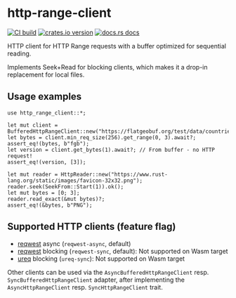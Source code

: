 # http-range-client

[![CI build](https://github.com/pka/http-range-client/workflows/CI/badge.svg)](https://github.com/pka/http-range-client/actions)
[![crates.io version](https://img.shields.io/crates/v/http-range-client.svg)](https://crates.io/crates/http-range-client)
[![docs.rs docs](https://docs.rs/http-range-client/badge.svg)](https://docs.rs/http-range-client)

HTTP client for HTTP Range requests with a buffer optimized for sequential reading.

Implements Seek+Read for blocking clients, which makes it a drop-in replacement for local files.

## Usage examples

    use http_range_client::*;

    let mut client = BufferedHttpRangeClient::new("https://flatgeobuf.org/test/data/countries.fgb");
    let bytes = client.min_req_size(256).get_range(0, 3).await?;
    assert_eq!(bytes, b"fgb");
    let version = client.get_bytes(1).await?; // From buffer - no HTTP request!
    assert_eq!(version, [3]);

    let mut reader = HttpReader::new("https://www.rust-lang.org/static/images/favicon-32x32.png");
    reader.seek(SeekFrom::Start(1)).ok();
    let mut bytes = [0; 3];
    reader.read_exact(&mut bytes)?;
    assert_eq!(&bytes, b"PNG");

## Supported HTTP clients (feature flag)

* [reqwest](https://crates.io/crates/reqwest) async (`reqwest-async`, default)
* [reqwest](https://crates.io/crates/reqwest) blocking (`reqwest-sync`, default):
  Not supported on Wasm target
* [ureq](https://crates.io/crates/ureq) blocking (`ureq-sync`):
  Not supported on Wasm target

Other clients can be used via the `AsyncBufferedHttpRangeClient` resp. `SyncBufferedHttpRangeClient` adapter, after implementing the `AsyncHttpRangeClient` resp. `SyncHttpRangeClient` trait.
